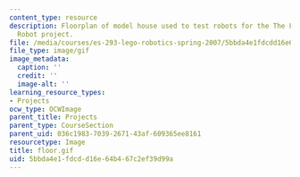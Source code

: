 ```yaml
---
content_type: resource
description: Floorplan of model house used to test robots for the The Fire-Fighting
  Robot project.
file: /media/courses/es-293-lego-robotics-spring-2007/5bbda4e1fdcdd16e64b467c2ef39d99a_floor.gif
file_type: image/gif
image_metadata:
  caption: ''
  credit: ''
  image-alt: ''
learning_resource_types:
- Projects
ocw_type: OCWImage
parent_title: Projects
parent_type: CourseSection
parent_uid: 036c1983-7039-2671-43af-609365ee8161
resourcetype: Image
title: floor.gif
uid: 5bbda4e1-fdcd-d16e-64b4-67c2ef39d99a
---
```

